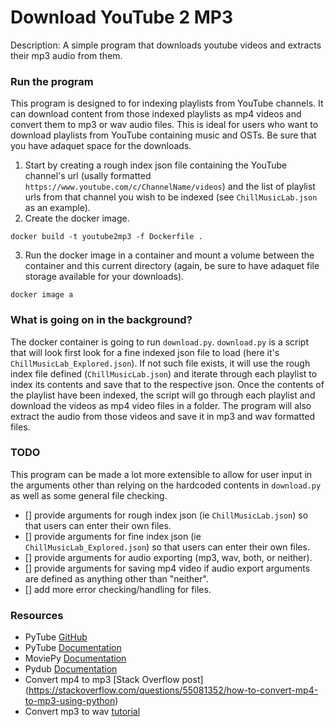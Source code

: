 # Download YouTube 2 MP3

Description: A simple program that downloads youtube videos and extracts their mp3 audio from them.


### Run the program

This program is designed to for indexing playlists from YouTube channels. It can download content from those indexed playlists as mp4 videos and convert them to mp3 or wav audio files. This is ideal for users who want to download playlists from YouTube containing music and OSTs. Be sure that you have adaquet space for the downloads.

1. Start by creating a rough index json file containing the YouTube channel's url (usally formatted `https://www.youtube.com/c/ChannelName/videos`) and the list of playlist urls from that channel you wish to be indexed (see `ChillMusicLab.json` as an example).
2. Create the docker image.

`docker build -t youtube2mp3 -f Dockerfile .`

3. Run the docker image in a container and mount a volume between the container and this current directory (again, be sure to have adaquet file storage available for your downloads).

`docker image a`


### What is going on in the background?

The docker container is going to run `download.py`. `download.py` is a script that will look first look for a fine indexed json file to load (here it's `ChillMusicLab_Explored.json`). If not such file exists, it will use the rough index file defined (`ChillMusicLab.json`) and iterate through each playlist to index its contents and save that to the respective json. Once the contents of the playlist have been indexed, the script will go through each playlist and download the videos as mp4 video files in a folder. The program will also extract the audio from those videos and save it in mp3 and wav formatted files.


### TODO

This program can be made a lot more extensible to allow for user input in the arguments other than relying on the hardcoded contents in `download.py` as well as some general file checking.
 - [] provide arguments for rough index json (ie `ChillMusicLab.json`) so that users can enter their own files.
 - [] provide arguments for fine index json (ie `ChillMusicLab_Explored.json`) so that users can enter their own files.
 - [] provide arguments for audio exporting (mp3, wav, both, or neither).
 - [] provide arguments for saving mp4 video if audio export arguments are defined as anything other than "neither".
 - [] add more error checking/handling for files.


### Resources

 - PyTube [GitHub](https://github.com/pytube/pytube)
 - PyTube [Documentation](https://pytube.io/en/latest/user/quickstart.html)
 - MoviePy [Documentation](https://zulko.github.io/moviepy/)
 - Pydub [Documentation](http://pydub.com/)
 - Convert mp4 to mp3 [Stack Overflow post] (https://stackoverflow.com/questions/55081352/how-to-convert-mp4-to-mp3-using-python)
 - Convert mp3 to wav [tutorial](https://pythonbasics.org/convert-mp3-to-wav/)
